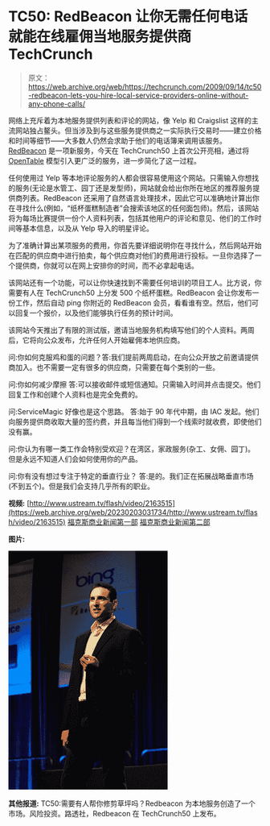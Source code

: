 # TC50: RedBeacon 让你无需任何电话就能在线雇佣当地服务提供商 TechCrunch

> 原文：<https://web.archive.org/web/https://techcrunch.com/2009/09/14/tc50-redbeacon-lets-you-hire-local-service-providers-online-without-any-phone-calls/>

网络上充斥着为本地服务提供列表和评论的网站，像 Yelp 和 Craigslist 这样的主流网站独占鳌头。但当涉及到与这些服务提供商之一实际执行交易时——建立价格和时间等细节——大多数人仍然会求助于他们的电话簿来调用该服务。 [RedBeacon](https://web.archive.org/web/20230203031734/http://www.redbeacon.com/) 是一项新服务，今天在 TechCrunch50 上首次公开亮相，通过将 [OpenTable](https://web.archive.org/web/20230203031734/http://www.opentable.com/) 模型引入更广泛的服务，进一步简化了这一过程。

任何使用过 Yelp 等本地评论服务的人都会很容易使用这个网站。只需输入你想找的服务(无论是水管工、园丁还是发型师)，网站就会给出你所在地区的推荐服务提供商列表。RedBeacon 还采用了自然语言处理技术，因此它可以准确地计算出你在寻找什么(例如，“纸杯蛋糕制造者”会搜索该地区的任何面包师)。然后，该网站将为每场比赛提供一份个人资料列表，包括其他用户的评论和意见、他们的工作时间等基本信息，以及从 Yelp 导入的明星评论。

为了准确计算出某项服务的费用，你首先要详细说明你在寻找什么，然后网站开始在匹配的供应商中进行拍卖，每个供应商对他们的费用进行投标。一旦你选择了一个提供商，你就可以在网上安排你的时间，而不必拿起电话。

该网站还有一个功能，可以让你快速找到不需要任何培训的项目工人。比方说，你需要有人在 TechCrunch50 上分发 500 个纸杯蛋糕。RedBeacon 会让你发布一份工作，然后自动 ping 你附近的 RedBeacon 会员，看看谁有空。然后，他们可以回复一个报价，以及他们能够执行任务的预计时间。

该网站今天推出了有限的测试版，邀请当地服务机构填写他们的个人资料。两周后，它将向公众发布，允许任何人开始雇佣本地供应商。

问:你如何克服鸡和蛋的问题？答:我们提前两周启动，在向公众开放之前邀请提供商加入。也不需要一定有很多的供应商，只需要在每个类别的一些。

问:你如何减少摩擦
答:可以接收邮件或短信通知。只需输入时间并点击提交。他们回复工作和创建个人资料也是完全免费的。

问:ServiceMagic 好像也是这个思路。
答:始于 90 年代中期，由 IAC 发起。他们向服务提供商收取大量的签约费，并且每当他们得到一个线索时就收费，即使他们没有赢。

问:你认为有哪一类工作会特别受欢迎？在湾区，家政服务(杂工、女佣、园丁)。但是永远不知道人们会如何使用你的产品。

问:你有没有想过专注于特定的垂直行业？
答:是的。我们正在拓展战略垂直市场(不到五个)。但是我们会支持几乎所有的职业。

**视频:**
[http://www.ustream.tv/flash/video/2163515](https://web.archive.org/web/20230203031734/http://www.ustream.tv/flash/video/2163515)
[福克斯商业新闻第一部](https://web.archive.org/web/20230203031734/http://bit.ly/pn2Wq)
[福克斯商业新闻第二部](https://web.archive.org/web/20230203031734/http://bit.ly/2mODKV)

**图片:**

![](img/ca31f8afc73708ae8d3f71a473dd7a22.png)

**其他报道:**
TC50:需要有人帮你修剪草坪吗？Redbeacon 为本地服务创造了一个市场。风险投资。路透社，Redbeacon 在 TechCrunch50 上发布。